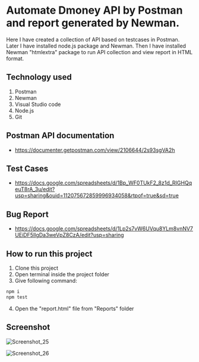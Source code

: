 # Automate Dmoney API by Postman and report generated by Newman.
Here I have created a collection of API based on testcases in Postman. Later I have installed node.js package and Newman. Then I have installed Newman "htmlextra" package to run API collection and view report in HTML format.

## Technology used
1. Postman
2. Newman
3. Visual Studio code
4. Node.js
5. Git

## Postman API documentation
- https://documenter.getpostman.com/view/2106644/2s93sgVA2h

## Test Cases
- https://docs.google.com/spreadsheets/d/1Bp_WF0TUkF2_8z1d_RIGHQqeuT8rA_3u/edit?usp=sharing&ouid=112075672859996934058&rtpof=true&sd=true

## Bug Report
- https://docs.google.com/spreadsheets/d/1Lp2s7vW6UVqu8YLm8vnNV7UEiDF5IlgDa3weVpZ8CzA/edit?usp=sharing

## How to run this project
1. Clone this project
2. Open terminal inside the project folder
3. Give following command:

```sh
npm i
npm test
```
4. Open the "report.html" file from "Reports" folder

## Screenshot

![Screenshot_25](https://github.com/shibleesadik/Dmoney-API-automation-postman-newman/assets/88944197/4f958423-ad95-40fd-80a4-9544babeb27b)



![Screenshot_26](https://github.com/shibleesadik/Dmoney-API-automation-postman-newman/assets/88944197/0106735a-344b-468c-a846-b8489016d3fb)
